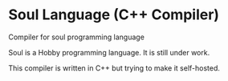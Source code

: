 # Soul Language (C++ Compiler)
Compiler for soul programming language

Soul is a Hobby programming language. It is still under work.

This compiler is written in C++ but trying to make it self-hosted.
